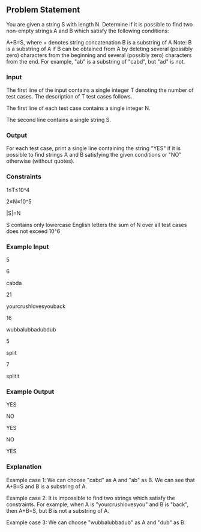 ## Problem Statement

You are given a string S with length N. Determine if it is possible to find two non-empty strings A and B which satisfy the following conditions:

A+B=S, where + denotes string concatenation
B is a substring of A
Note: B is a substring of A if B can be obtained from A by deleting several (possibly zero) characters from the beginning and several (possibly
zero) characters from the end. For example, "ab" is a substring of "cabd", but "ad" is not.

### Input

The first line of the input contains a single integer T denoting the number of test cases. The description of T test cases follows.

The first line of each test case contains a single integer N.

The second line contains a single string S.

### Output

For each test case, print a single line containing the string "YES" if it is possible to find strings A and B satisfying the given conditions or
"NO" otherwise (without quotes).

### Constraints

1≤T≤10^4

2≤N≤10^5

|S|=N

S contains only lowercase English letters 
the sum of N over all test cases does not exceed 10^6

### Example Input

5

6

cabda

21

yourcrushlovesyouback

16

wubbalubbadubdub

5

split

7

splitit


### Example Output

YES

NO

YES

NO

YES

### Explanation

Example case 1: We can choose "cabd" as A and "ab" as B. We can see that A+B=S and B is a substring of A.

Example case 2: It is impossible to find two strings which satisfy the constraints. For example, when A is "yourcrushlovesyou" and B is "back",
then A+B=S, but B is not a substring of A.

Example case 3: We can choose "wubbalubbadub" as A and "dub" as B.